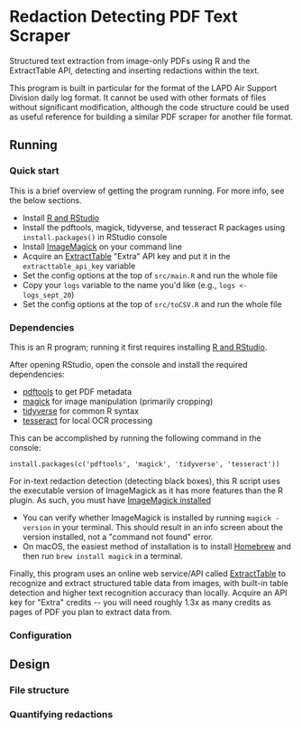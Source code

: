 # Redaction Detecting PDF Text Scraper

Structured text extraction from image-only PDFs using R and the ExtractTable API, detecting and inserting redactions within the text.

This program is built in particular for the format of the LAPD Air Support Division daily log format. It cannot be used with other formats of files without significant modification, although the code structure could be used as useful reference for building a similar PDF scraper for another file format.

## Running

### Quick start

This is a brief overview of getting the program running. For more info, see the below sections.
 
 - Install [R and RStudio](https://posit.co/download/rstudio-desktop/)
 - Install the pdftools, magick, tidyverse, and tesseract R packages using `install.packages()` in RStudio console
 - Install [ImageMagick](https://imagemagick.org/script/download.php) on your command line
 - Acquire an [ExtractTable](https://extracttable.com/) "Extra" API key and put it in the `extracttable_api_key` variable
 - Set the config options at the top of `src/main.R` and run the whole file
 - Copy your `logs` variable to the name you'd like (e.g., `logs <- logs_sept_20`)
 - Set the config options at the top of `src/toCSV.R` and run the whole file

### Dependencies

This is an R program; running it first requires installing [R and RStudio](https://posit.co/download/rstudio-desktop/).

After opening RStudio, open the console and install the required dependencies:

-   [pdftools](https://cran.r-project.org/web/packages/pdftools/index.html) to get PDF metadata
-   [magick](https://cran.r-project.org/web/packages/magick/vignettes/intro.html) for image manipulation (primarily cropping)
-   [tidyverse](https://www.tidyverse.org/) for common R syntax
-   [tesseract](https://cran.r-project.org/web/packages/tesseract/index.html) for local OCR processing

This can be accomplished by running the following command in the console:

```         
install.packages(c('pdftools', 'magick', 'tidyverse', 'tesseract'))
```

For in-text redaction detection (detecting black boxes), this R script uses the executable version of ImageMagick as it has more features than the R plugin. As such, you must have [ImageMagick installed](https://imagemagick.org/script/download.php)
 - You can verify whether ImageMagick is installed by running `magick -version` in your terminal. This should result in an info screen about the version installed, not a "command not found" error.
 - On macOS, the easiest method of installation is to install [Homebrew](https://brew.sh/) and then run `brew install magick` in a terminal.

Finally, this program uses an online web service/API called [ExtractTable](https://extracttable.com/) to recognize and extract structured table data from images, with built-in table detection and higher text recognition accuracy than locally. Acquire an API key for "Extra" credits -- you will need roughly 1.3x as many credits as pages of PDF you plan to extract data from.

### Configuration

## Design

### File structure

### Quantifying redactions

